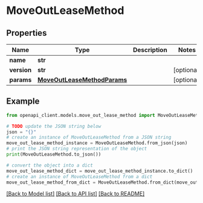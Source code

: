 # MoveOutLeaseMethod


## Properties

Name | Type | Description | Notes
------------ | ------------- | ------------- | -------------
**name** | **str** |  | 
**version** | **str** |  | [optional] 
**params** | [**MoveOutLeaseMethodParams**](MoveOutLeaseMethodParams.md) |  | [optional] 

## Example

```python
from openapi_client.models.move_out_lease_method import MoveOutLeaseMethod

# TODO update the JSON string below
json = "{}"
# create an instance of MoveOutLeaseMethod from a JSON string
move_out_lease_method_instance = MoveOutLeaseMethod.from_json(json)
# print the JSON string representation of the object
print(MoveOutLeaseMethod.to_json())

# convert the object into a dict
move_out_lease_method_dict = move_out_lease_method_instance.to_dict()
# create an instance of MoveOutLeaseMethod from a dict
move_out_lease_method_from_dict = MoveOutLeaseMethod.from_dict(move_out_lease_method_dict)
```
[[Back to Model list]](../README.md#documentation-for-models) [[Back to API list]](../README.md#documentation-for-api-endpoints) [[Back to README]](../README.md)


